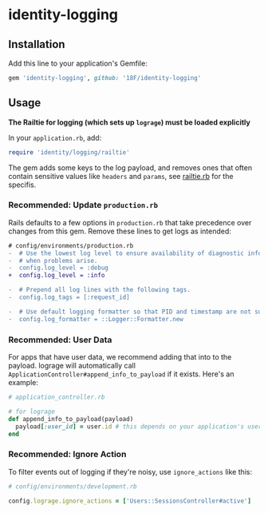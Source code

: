 # identity-logging


## Installation

Add this line to your application's Gemfile:

```ruby
gem 'identity-logging', github: '18F/identity-logging'
```

## Usage

**The Railtie for logging (which sets up `lograge`) must be loaded explicitly**

In your `application.rb`, add:

```ruby
require 'identity/logging/railtie'
```

The gem adds some keys to the log payload, and removes ones that often contain sensitive values
like `headers` and `params`, see [railtie.rb](lib/identity/logging/railtie.rb) for the specifis.

### Recommended: Update `production.rb`

Rails defaults to a few options in `production.rb` that take precedence over changes from this gem.
Remove these lines to get logs as intended:

```diff
# config/environments/production.rb
-  # Use the lowest log level to ensure availability of diagnostic information
-  # when problems arise.
-  config.log_level = :debug
+  config.log_level = :info

-  # Prepend all log lines with the following tags.
-  config.log_tags = [:request_id]

-  # Use default logging formatter so that PID and timestamp are not suppressed.
-  config.log_formatter = ::Logger::Formatter.new
```

### Recommended: User Data

For apps that have user data, we recommend adding that into to the payload. lograge will
automatically call `ApplicationController#append_info_to_payload` if it exists. Here's an example:

```ruby
# application_controller.rb

# for lograge
def append_info_to_payload(payload)
  payload[:user_id] = user.id # this depends on your application's user model
end
```

### Recommended: Ignore Action

To filter events out of logging if they're noisy, use `ignore_actions` like this:

```ruby
# config/environments/development.rb

config.lograge.ignore_actions = ['Users::SessionsController#active']
```